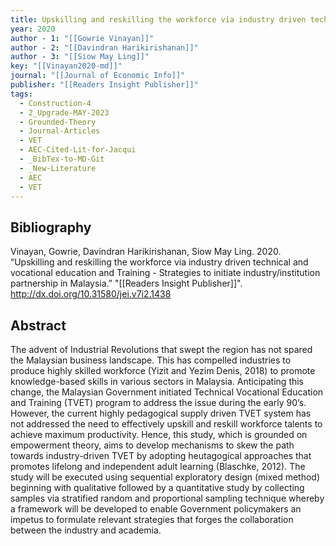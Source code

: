 ```yaml
---
title: Upskilling and reskilling the workforce via industry driven technical and vocational education and Training -  Strategies to initiate industry/institution partnership in Malaysia
year: 2020
author - 1: "[[Gowrie Vinayan]]"
author - 2: "[[Davindran Harikirishanan]]"
author - 3: "[[Siow May Ling]]"
key: "[[Vinayan2020-md]]"
journal: "[[Journal of Economic Info]]"
publisher: "[[Readers Insight Publisher]]"
tags:
  - Construction-4
  - 2_Upgrade-MAY-2023
  - Grounded-Theory
  - Journal-Articles
  - VET
  - AEC-Cited-Lit-for-Jacqui
  - _BibTex-to-MD-Git
  - _New-Literature
  - AEC
  - VET
---
```


## Bibliography
Vinayan, Gowrie, Davindran Harikirishanan, Siow May Ling. 2020. “Upskilling and reskilling the workforce via industry driven technical and vocational education and Training -  Strategies to initiate industry/institution partnership in Malaysia.” "[[Readers Insight Publisher]]". http://dx.doi.org/10.31580/jei.v7i2.1438

## Abstract
The advent of Industrial Revolutions that swept the region has not spared the Malaysian business landscape. This has compelled industries to produce highly skilled workforce (Yizit and Yezim Denis, 2018) to promote knowledge-based skills in various sectors in Malaysia. Anticipating this change, the Malaysian Government initiated Technical Vocational Education and Training (TVET) program to address the issue during the early 90’s. However, the current highly pedagogical supply driven TVET system has not addressed the need to effectively upskill and reskill workforce talents to achieve maximum productivity. Hence, this study, which is grounded on empowerment theory, aims to develop mechanisms to skew the path towards industry-driven TVET by adopting heutagogical approaches that promotes lifelong and independent adult learning (Blaschke, 2012). The study will be executed using sequential exploratory design (mixed method) beginning with qualitative followed by a quantitative study by collecting samples via stratified random and proportional sampling technique whereby a framework will be developed to enable Government policymakers an impetus to formulate relevant strategies that forges the collaboration between the industry and academia.